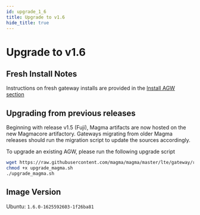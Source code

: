 ```yaml
---
id: upgrade_1_6
title: Upgrade to v1.6
hide_title: true
---
```


# Upgrade to v1.6

## Fresh Install Notes

Instructions on fresh gateway installs are provided in the [Install AGW section](deploy_install.md)

## Upgrading from previous releases

Beginning with release v1.5 (Fuji), Magma artifacts are now hosted on the new Magmacore artifactory. Gateways migrating from older Magma releases should run the migration script to update the sources accordingly.

To upgrade an existing AGW, please run the following upgrade script

```bash
wget https://raw.githubusercontent.com/magma/magma/master/lte/gateway/release/upgrade_magma.sh
chmod +x upgrade_magma.sh
./upgrade_magma.sh
```

## Image Version

Ubuntu: `1.6.0-1625592603-1f26ba81`
